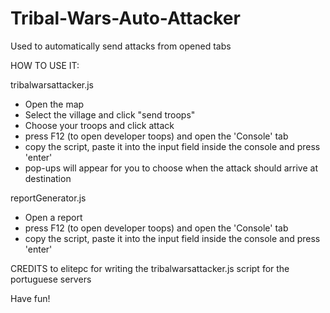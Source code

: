 # Tribal-Wars-Auto-Attacker
Used to automatically send attacks from opened tabs

HOW TO USE IT:
 
tribalwarsattacker.js
  - Open the map
  - Select the village and click "send troops"
  - Choose your troops and click attack
  - press F12 (to open developer toops) and open the 'Console' tab
  - copy the script, paste it into the input field inside the console and press 'enter'
  - pop-ups will appear for you to choose when the attack should arrive at destination

reportGenerator.js
  - Open a report
  - press F12 (to open developer toops) and open the 'Console' tab
  - copy the script, paste it into the input field inside the console and press 'enter'

CREDITS to elitepc for writing the tribalwarsattacker.js script for the portuguese servers

Have fun!
